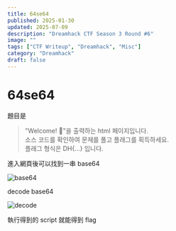 ```yaml
---
title: 64se64
published: 2025-01-30
updated: 2025-07-09
description: "Dreamhack CTF Season 3 Round #6"
image: ""
tags: ["CTF Writeup", "Dreamhack", "Misc"]
category: "Dreamhack"
draft: false
---
```


# 64se64

題目是

> "Welcome! 👋"을 출력하는 html 페이지입니다.  
> 소스 코드를 확인하여 문제를 풀고 플래그를 획득하세요.  
> 플래그 형식은 DH{...} 입니다.

進入網頁後可以找到一串 base64

![base64](/assets/dreamhack/64se64/image.png)

decode base64

![decode](/assets/dreamhack/64se64/image-1.png)

執行得到的 script 就能得到 flag
